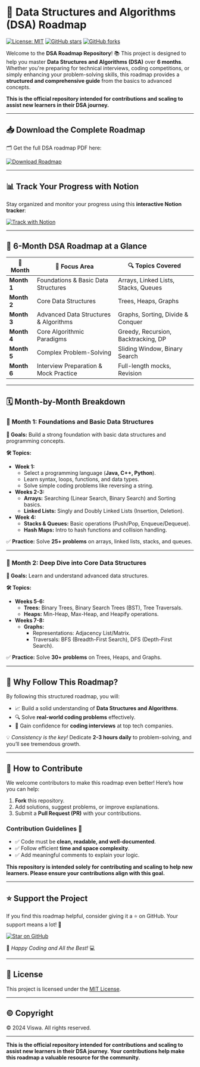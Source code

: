 # 🚀 **Data Structures and Algorithms (DSA) Roadmap**

[![License: MIT](https://img.shields.io/badge/License-MIT-yellow.svg)](LICENSE)
[![GitHub stars](https://img.shields.io/github/stars/Hey-Viswa/DSA-Foundation-Java?style=social)](https://github.com/Hey-Viswa/DSA-Foundation-Java)
[![GitHub forks](https://img.shields.io/github/forks/Hey-Viswa/DSA-Foundation-Java?style=social)](https://github.com/Hey-Viswa/DSA-Foundation-Java/network/members)

Welcome to the **DSA Roadmap Repository**! 📚 This project is designed to help you master **Data Structures and Algorithms (DSA)** over **6 months**. Whether you're preparing for technical interviews, coding competitions, or simply enhancing your problem-solving skills, this roadmap provides a **structured and comprehensive guide** from the basics to advanced concepts.

**This is the official repository intended for contributions and scaling to assist new learners in their DSA journey.**

---

## 📥 **Download the Complete Roadmap**
🗂️ Get the full DSA roadmap PDF here:

[![Download Roadmap](https://img.shields.io/badge/Download-DSA_Roadmap-blue?style=for-the-badge&logo=googledrive)](https://drive.google.com/file/d/1mI84LsWfvNADRKnLfJEt9G6NaT60gIXo/view?usp=sharing)

---

## 📊 **Track Your Progress with Notion**
Stay organized and monitor your progress using this **interactive Notion tracker**:

[![Track with Notion](https://img.shields.io/badge/Track%20Progress-DSA%20Notion%20Tracker-green?style=for-the-badge&logo=notion)](https://heyviswa.notion.site/DSA-Roadmap-Tracker-Detailed-Guide-15fde1b2bdcc80f9a77ada41efc2ab28)

---

## 📅 **6-Month DSA Roadmap at a Glance**
| 🚀 **Month**        | 📌 **Focus Area**                               | 🔍 **Topics Covered**               |
|---------------------|-------------------------------------------------|-------------------------------------|
| **Month 1**         | Foundations & Basic Data Structures             | Arrays, Linked Lists, Stacks, Queues |
| **Month 2**         | Core Data Structures                            | Trees, Heaps, Graphs                 |
| **Month 3**         | Advanced Data Structures & Algorithms           | Graphs, Sorting, Divide & Conquer    |
| **Month 4**         | Core Algorithmic Paradigms                      | Greedy, Recursion, Backtracking, DP  |
| **Month 5**         | Complex Problem-Solving                         | Sliding Window, Binary Search        |
| **Month 6**         | Interview Preparation & Mock Practice           | Full-length mocks, Revision          |

---

## 🗓️ **Month-by-Month Breakdown**

### 📆 **Month 1: Foundations and Basic Data Structures**

**🎯 Goals:** Build a strong foundation with basic data structures and programming concepts.

**🛠️ Topics:**
- **Week 1:**
  - Select a programming language (**Java, C++, Python**).
  - Learn syntax, loops, functions, and data types.
  - Solve simple coding problems like reversing a string.
- **Weeks 2-3:**
  - **Arrays:** Searching (Linear Search, Binary Search) and Sorting basics.
  - **Linked Lists:** Singly and Doubly Linked Lists (Insertion, Deletion).
- **Week 4:**
  - **Stacks & Queues:** Basic operations (Push/Pop, Enqueue/Dequeue).
  - **Hash Maps:** Intro to hash functions and collision handling.

✅ **Practice:** Solve **25+ problems** on arrays, linked lists, stacks, and queues.

---

### 📆 **Month 2: Deep Dive into Core Data Structures**

**🎯 Goals:** Learn and understand advanced data structures.

**🛠️ Topics:**
- **Weeks 5-6:**
  - **Trees:** Binary Trees, Binary Search Trees (BST), Tree Traversals.
  - **Heaps:** Min-Heap, Max-Heap, and Heapify operations.
- **Weeks 7-8:**
  - **Graphs:**
    - Representations: Adjacency List/Matrix.
    - Traversals: BFS (Breadth-First Search), DFS (Depth-First Search).

✅ **Practice:** Solve **30+ problems** on Trees, Heaps, and Graphs.

---

## 🌟 **Why Follow This Roadmap?**
By following this structured roadmap, you will:
- 📈 Build a solid understanding of **Data Structures and Algorithms**.
- 🔍 Solve **real-world coding problems** effectively.
- 🧠 Gain confidence for **coding interviews** at top tech companies.

💡 *Consistency is the key!* Dedicate **2-3 hours daily** to problem-solving, and you’ll see tremendous growth.

---

## 🤝 **How to Contribute**
We welcome contributors to make this roadmap even better! Here’s how you can help:

1. **Fork** this repository.
2. Add solutions, suggest problems, or improve explanations.
3. Submit a **Pull Request (PR)** with your contributions.

### Contribution Guidelines 📝
- ✅ Code must be **clean, readable, and well-documented**.
- ✅ Follow efficient **time and space complexity**.
- ✅ Add meaningful comments to explain your logic.

**This repository is intended solely for contributing and scaling to help new learners. Please ensure your contributions align with this goal.**

---

## ⭐ **Support the Project**
If you find this roadmap helpful, consider giving it a ⭐ on GitHub. Your support means a lot! 🌟

[![Star on GitHub](https://img.shields.io/github/stars/Hey-Viswa/DSA-Foundation-Java?style=for-the-badge)](https://github.com/Hey-Viswa/DSA-Foundation-Java)

🚀 *Happy Coding and All the Best!* 💻

---

## 📄 **License**
This project is licensed under the [MIT License](LICENSE).

---

## ©️ **Copyright**
© 2024 Viswa. All rights reserved.

---

**This is the official repository intended for contributions and scaling to assist new learners in their DSA journey. Your contributions help make this roadmap a valuable resource for the community.**
